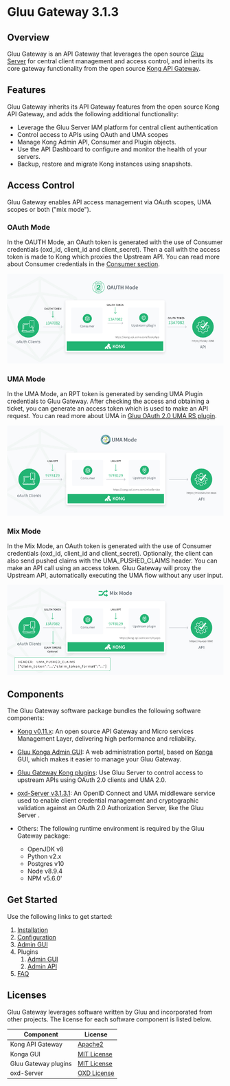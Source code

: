 # Gluu Gateway 3.1.3

## Overview

Gluu Gateway is an API Gateway that leverages the open source [Gluu Server](https://gluu.org/) for central client management and access control, and inherits its core gateway functionality from the open source [Kong API Gateway](https://konghq.com/kong-community-edition/). 
    

## Features
Gluu Gateway inherits its API Gateway features from the open source Kong API Gateway, and adds the following additional functionality:

- Leverage the Gluu Server IAM platform for central client authentication
- Control access to APIs using OAuth and UMA scopes
- Manage Kong Admin API, Consumer and Plugin objects.
- Use the API Dashboard to configure and monitor the health of your servers.
- Backup, restore and migrate Kong instances using snapshots.    

## Access Control
Gluu Gateway enables API access management via OAuth scopes, UMA scopes or both ("mix mode"). 

### OAuth Mode
In the OAUTH Mode, an OAuth token is generated with the use of Consumer credentials (oxd_id, client_id and client_secret). Then a call with the access token is made to Kong which proxies the Upstream API. You can read more about Consumer credentials in the [Consumer section](./admin-gui.md#consumers).

![](img/diagram-oauth-mode.jpg)

### UMA Mode
In the UMA Mode, an RPT token is generated by sending UMA Plugin credentials to Gluu Gateway. After checking the access and obtaining a ticket, you can generate an access token which is used to make an API request. You can read more about UMA in [Gluu OAuth 2.0 UMA RS plugin](./plugin/api.md#gluu-oauth-20-uma-rs-plugin).

![](img/diagram-uma-mode.jpg)

### Mix Mode
In the Mix Mode, an OAuth token is generated with the use of Consumer credentials (oxd_id, client_id and client_secret). Optionally, the client can also send pushed claims with the UMA_PUSHED_CLAIMS header. You can make an API call using an access token. Gluu Gateway will proxy the Upstream API, automatically executing the UMA flow without any user input.

![](img/diagram-mix-mode.jpg)

## Components

The Gluu Gateway software package bundles the following software components:

- [Kong v0.11.x](https://getkong.org): An open source API Gateway and Micro services Management Layer, delivering high performance and reliability.

- [Gluu Konga Admin GUI](https://github.com/GluuFederation/gluu-gateway/tree/master/konga): A web administration portal, based on [Konga](https://github.com/pantsel/konga) GUI, which makes it easier to manage your Gluu Gateway.

- [Gluu Gateway Kong plugins](https://github.com/GluuFederation/gluu-gateway): Use Gluu Server to control access to upstream APIs using OAuth 2.0 clients and UMA 2.0.

- [oxd-Server v3.1.3.1](https://oxd.gluu.org): An OpenID Connect and UMA middleware service used to enable client credential management and cryptographic validation against an OAuth 2.0 Authorization Server, like the Gluu Server .

- Others: The following runtime environment is required by the Gluu Gateway package: 
    - OpenJDK v8
    - Python v2.x
    - Postgres v10
    - Node v8.9.4
    - NPM v5.6.0'
    
    
## Get Started

Use the following links to get started:  

1. [Installation](./installation.md)
1. [Configuration](./configuration.md)
1. [Admin GUI](./admin-gui.md)
1. Plugins
    1. [Admin GUI](./plugin/gui.md)
    2. [Admin API](./plugin/api.md)
1. [FAQ](./faq.md)

## Licenses

Gluu Gateway leverages software written by Gluu and incorporated from other projects. The license for each software component is listed below.

| Component | License |
|-----------|---------|
| Kong API Gateway | [Apache2]( http://www.apache.org/licenses/LICENSE-2.0) |
| Konga GUI | [MIT License](http://opensource.org/licenses/MIT) |
| Gluu Gateway plugins | [MIT License](http://opensource.org/licenses/MIT) |
| oxd-Server | [OXD License](https://github.com/GluuFederation/oxd/blob/master/LICENSE) |
